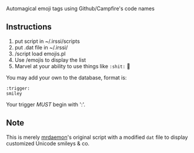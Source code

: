 Automagical emoji tags using Github/Campfire's code names

Instructions
------------

 1. put script in ~/.irssi/scripts
 2. put .dat file in ~/.irssi/
 3. /script load emojis.pl
 4. Use /emojis to display the list
 5. Marvel at your ability to use things like `:shit:` :shit:

You may add your own to the database, format is:

    :trigger:
    smiley

Your trigger *MUST* begin with ':'.

Note
----

This is merely [mrdaemon][code]'s original script with a modified `dat`
file to display customized Unicode smileys & co.


[code]: https://github.com/mrdaemon/irssi-emojis
